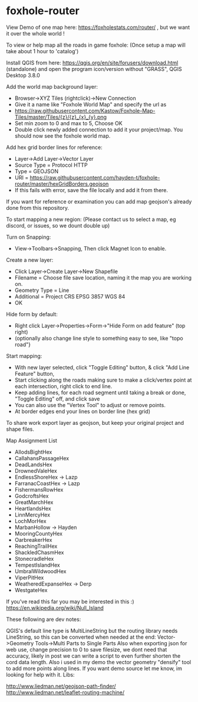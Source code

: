 # foxhole-router

View Demo of one map here: https://foxholestats.com/router/ , but we want it over the whole world !


To view or help map all the roads in game foxhole: (Once setup a map will take about 1 hour to 'catalog')

Install QGIS from here: https://qgis.org/en/site/forusers/download.html (standalone) and open the program icon/version without "GRASS", QGIS Desktop 3.8.0

Add the world map background layer: 
* Browser->XYZ Tiles (rightclick)->New Connection
* Give it a name like "Foxhole World Map" and specify the url as 
* https://raw.githubusercontent.com/Kastow/Foxhole-Map-Tiles/master/Tiles/{z}/{z}_{x}_{y}.png
* Set min zoom to 0 and max to 5, Choose OK
* Double click newly added connection to add it your project/map. You should now see the foxhole world map.

Add hex grid border lines for reference:
 * Layer->Add Layer->Vector Layer
 * Source Type = Protocol HTTP
 * Type = GEOJSON
 * URI = https://raw.githubusercontent.com/hayden-t/foxhole-router/master/hexGridBorders.geojson
 * If this fails with error, save the file locally and add it from there.
  
 If you want for reference or examination you can add map geojson's already done from this repository.
  
  To start mapping a new region: (Please contact us to select a map, eg discord, or issues, so we dount double up)
  
  Turn on Snapping:
   * View->Toolbars->Snapping, Then click Magnet Icon to enable.  
  
  Create a new layer:
   * Click Layer->Create Layer->New Shapefile    
   * Filename = Choose file save location, naming it the map you are working on.
   *  Geometry Type = Line
   * Additional = Project CRS EPSG 3857 WGS 84
   * OK
   
 Hide form by default: 
 * Right click Layer->Properties->Form->"Hide Form on add feature" (top right)
 * (optionally also change line style to something easy to see, like "topo road"}

  Start mapping:
   * With new layer selected, click "Toggle Editing" button, & click "Add Line Feature" button,
   * Start clicking along the roads making sure to make a click/vertex point at each intersection, right click to end line.
   * Keep adding lines, for each road segment until taking a break or done, "Toggle Editing" off, and click save
   * You can also use the "Vertex Tool" to adjust or remove points.
   * At border edges end your lines on border line (hex grid)
   
   To share work export layer as geojson, but keep your original project and shape files.

    
Map Assignment List
 * AllodsBightHex
 * CallahansPassageHex
 * DeadLandsHex
 * DrownedValeHex
 * EndlessShoreHex -> Lazp
 * FarranacCoastHex -> Lazp
 * FishermansRowHex
 * GodcroftsHex		
 * GreatMarchHex
 * HeartlandsHex
 * LinnMercyHex
 * LochMorHex
 * MarbanHollow -> Hayden
 * MooringCountyHex
 * OarbreakerHex
 * ReachingTrailHex
 * ShackledChasmHex
 * StonecradleHex
 * TempestIslandHex
 * UmbralWildwoodHex
 * ViperPitHex
 * WeatheredExpanseHex -> Derp
 * WestgateHex

If you've read this far you may be interested in this :)
https://en.wikipedia.org/wiki/Null_Island

   
   These following are dev notes:
   
   QGIS's default line type is MultiLineString but the routing library needs LineString, so this can be converted when needed at the end: Vector->Geometry Tools->Multi Parts to Single Parts
   Also when exporting json for web use, change precision to 0 to save filesize, we dont need that accuracy, likely in post we can write a script to even further shorten the cord data length.
   Also i used in my demo the vector geometry "densify" tool to add more points along lines.
   If you want demo source let me know, im looking for help with it.
   Libs:

   http://www.liedman.net/geojson-path-finder/
   http://www.liedman.net/leaflet-routing-machine/
   
